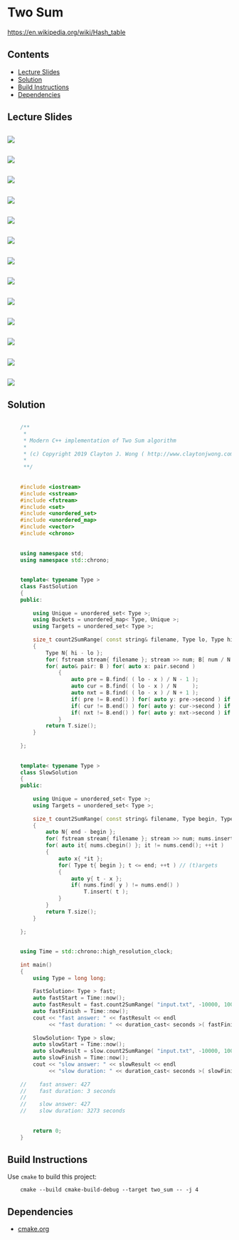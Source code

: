 # Two Sum
https://en.wikipedia.org/wiki/Hash_table

## Contents
* [Lecture Slides](#lecture-slides)
* [Solution](#solution)
* [Build Instructions](#build-instructions)
* [Dependencies](#dependencies)

## Lecture Slides
![](https://github.com/claytonjwong/Algorithms-Stanford/blob/master/course2/two_sum/documentation/hash_01.png)
---
![](https://github.com/claytonjwong/Algorithms-Stanford/blob/master/course2/two_sum/documentation/hash_02.png)
---
![](https://github.com/claytonjwong/Algorithms-Stanford/blob/master/course2/two_sum/documentation/hash_03.png)
---
![](https://github.com/claytonjwong/Algorithms-Stanford/blob/master/course2/two_sum/documentation/hash_04.png)
---
![](https://github.com/claytonjwong/Algorithms-Stanford/blob/master/course2/two_sum/documentation/hash_05.png)
---
![](https://github.com/claytonjwong/Algorithms-Stanford/blob/master/course2/two_sum/documentation/hash_06.png)
---
![](https://github.com/claytonjwong/Algorithms-Stanford/blob/master/course2/two_sum/documentation/hash_07.png)
---
![](https://github.com/claytonjwong/Algorithms-Stanford/blob/master/course2/two_sum/documentation/hash_08.png)
---
![](https://github.com/claytonjwong/Algorithms-Stanford/blob/master/course2/two_sum/documentation/hash_09.png)
---
![](https://github.com/claytonjwong/Algorithms-Stanford/blob/master/course2/two_sum/documentation/hash_10.png)
---
![](https://github.com/claytonjwong/Algorithms-Stanford/blob/master/course2/two_sum/documentation/hash_11.png)
---
![](https://github.com/claytonjwong/Algorithms-Stanford/blob/master/course2/two_sum/documentation/hash_12.png)
---
![](https://github.com/claytonjwong/Algorithms-Stanford/blob/master/course2/two_sum/documentation/hash_13.png)
---

## Solution
```cpp

    /**
     *
     * Modern C++ implementation of Two Sum algorithm
     *
     * (c) Copyright 2019 Clayton J. Wong ( http://www.claytonjwong.com )
     *
     **/
    
    
    #include <iostream>
    #include <sstream>
    #include <fstream>
    #include <set>
    #include <unordered_set>
    #include <unordered_map>
    #include <vector>
    #include <chrono>
    
    
    using namespace std;
    using namespace std::chrono;
    
    
    template< typename Type >
    class FastSolution
    {
    public:
    
        using Unique = unordered_set< Type >;
        using Buckets = unordered_map< Type, Unique >;
        using Targets = unordered_set< Type >;
    
        size_t count2SumRange( const string& filename, Type lo, Type hi, Type num=0, Buckets B={}, Targets T={} )
        {
            Type N{ hi - lo };
            for( fstream stream{ filename }; stream >> num; B[ num / N ].insert( num ) );
            for( auto& pair: B ) for( auto x: pair.second )
                {
                    auto pre = B.find( ( lo - x ) / N - 1 );
                    auto cur = B.find( ( lo - x ) / N     );
                    auto nxt = B.find( ( lo - x ) / N + 1 );
                    if( pre != B.end() ) for( auto y: pre->second ) if( lo <= x+y && x+y <= hi ) T.insert( x+y );
                    if( cur != B.end() ) for( auto y: cur->second ) if( lo <= x+y && x+y <= hi ) T.insert( x+y );
                    if( nxt != B.end() ) for( auto y: nxt->second ) if( lo <= x+y && x+y <= hi ) T.insert( x+y );
                }
            return T.size();
        }
    
    };
    
    
    template< typename Type >
    class SlowSolution
    {
    public:
    
        using Unique = unordered_set< Type >;
        using Targets = unordered_set< Type >;
    
        size_t count2SumRange( const string& filename, Type begin, Type end, Type num=0, Unique nums={}, Targets T={} )
        {
            auto N{ end - begin };
            for( fstream stream{ filename }; stream >> num; nums.insert( num ) );
            for( auto it{ nums.cbegin() }; it != nums.cend(); ++it )
            {
                auto x{ *it };
                for( Type t{ begin }; t <= end; ++t ) // (t)argets
                {
                    auto y{ t - x };
                    if( nums.find( y ) != nums.end() )
                        T.insert( t );
                }
            }
            return T.size();
        }
    
    };
    
    
    using Time = std::chrono::high_resolution_clock;
    
    int main()
    {
        using Type = long long;
    
        FastSolution< Type > fast;
        auto fastStart = Time::now();
        auto fastResult = fast.count2SumRange( "input.txt", -10000, 10000 );
        auto fastFinish = Time::now();
        cout << "fast answer: " << fastResult << endl
             << "fast duration: " << duration_cast< seconds >( fastFinish - fastStart ).count() << " seconds " << endl << endl;
    
        SlowSolution< Type > slow;
        auto slowStart = Time::now();
        auto slowResult = slow.count2SumRange( "input.txt", -10000, 10000 );
        auto slowFinish = Time::now();
        cout << "slow answer: " << slowResult << endl
             << "slow duration: " << duration_cast< seconds >( slowFinish - slowStart ).count() << " seconds " << endl;
    
    //    fast answer: 427
    //    fast duration: 3 seconds
    //
    //    slow answer: 427
    //    slow duration: 3273 seconds
    
    
        return 0;
    }

```

## Build Instructions
Use ```cmake``` to build this project:

```
    cmake --build cmake-build-debug --target two_sum -- -j 4
```

## Dependencies
* [cmake.org](https://cmake.org)
